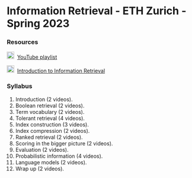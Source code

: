 # Information Retrieval - ETH Zurich - Spring 2023

### Resources

<img src="https://www.svgrepo.com/show/13671/youtube.svg" width="20" height="20">&nbsp; [YouTube playlist](https://www.youtube.com/playlist?list=PLs5KPrcFtb0Ws2B-AtIrucq12ydHzU96N)

<img src="https://www.svgrepo.com/show/513273/book-opened.svg" width="20" height="20">&nbsp; [Introduction to Information Retrieval](https://nlp.stanford.edu/IR-book/information-retrieval-book.html)

### Syllabus

1. Introduction (2 videos).
2. Boolean retrieval (2 videos).
3. Term vocabulary (2 videos).
4. Tolerant retrieval (4 videos).
5. Index construction (3 videos).
6. Index compression (2 videos).
7. Ranked retrieval (2 videos).
8. Scoring in the bigger picture (2 videos).
9. Evaluation (2 videos).
10. Probabilistic information (4 videos).
11. Language models (2 videos).
12. Wrap up (2 videos).
